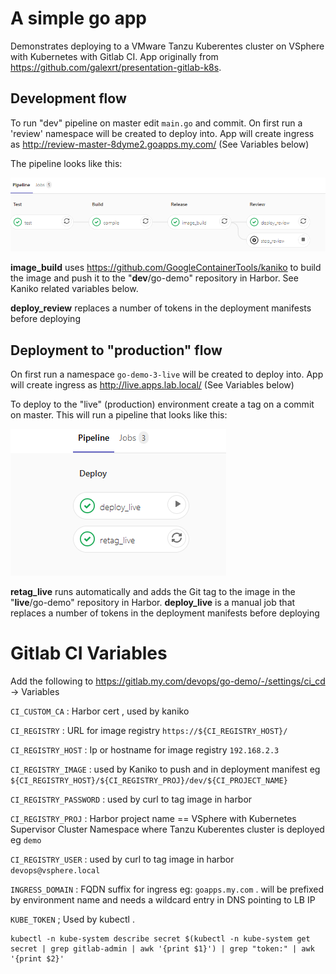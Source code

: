 # A simple go app
Demonstrates deploying to a VMware Tanzu Kuberentes cluster on VSphere with Kubernetes with Gitlab CI.
App originally from https://github.com/galexrt/presentation-gitlab-k8s.

## Development flow
To run "dev" pipeline on master edit `main.go` and commit. 
On first run a 'review' namespace will be created to deploy into.
App will create ingress as http://review-master-8dyme2.goapps.my.com/ (See Variables below)

The pipeline looks like this:

![go-demo pipeline](images/go-demo-pipeline.PNG)

**image_build** uses https://github.com/GoogleContainerTools/kaniko to build the image and push it to the "**dev**/go-demo" repository in Harbor. See Kaniko related variables below.

**deploy_review** replaces a number of tokens in the deployment manifests before deploying

## Deployment to "production" flow
On first run a namespace `go-demo-3-live` will be created to deploy into.
App will create ingress as http://live.apps.lab.local/ (See Variables below)

To deploy to the "live" (production) environment create a tag on a commit on master. This will run a pipeline that looks like this:

![go-demo pipeline live](images/go-demo-pipeline-live.PNG)

**retag_live** runs automatically and adds the Git tag to the image in the "**live**/go-demo" repository in Harbor.
**deploy_live** is a manual job that replaces a number of tokens in the deployment manifests before deploying  

# Gitlab CI Variables

Add the following to https://gitlab.my.com/devops/go-demo/-/settings/ci_cd -> Variables

`CI_CUSTOM_CA` : Harbor cert , used by kaniko
	
`CI_REGISTRY` : URL for image registry `https://${CI_REGISTRY_HOST}/`

`CI_REGISTRY_HOST` : Ip or hostname for image registry `192.168.2.3`

`CI_REGISTRY_IMAGE` : used by Kaniko to push and in deployment manifest  eg `${CI_REGISTRY_HOST}/${CI_REGISTRY_PROJ}/dev/${CI_PROJECT_NAME}`
	
`CI_REGISTRY_PASSWORD` : used by curl to tag image in harbor
	
`CI_REGISTRY_PROJ` : Harbor project name == VSphere with Kubernetes Supervisor Cluster Namespace where Tanzu Kuberentes cluster is deployed eg `demo`
	

`CI_REGISTRY_USER` : used by curl to tag image in harbor `devops@vsphere.local`
	

`INGRESS_DOMAIN` : FQDN suffix for ingress eg: `goapps.my.com` . will be prefixed by environment name and needs a wildcard entry in DNS pointing to LB IP 
	
`KUBE_TOKEN` ; Used by kubectl .  
```
kubectl -n kube-system describe secret $(kubectl -n kube-system get secret | grep gitlab-admin | awk '{print $1}') | grep "token:" | awk '{print $2}'
```

